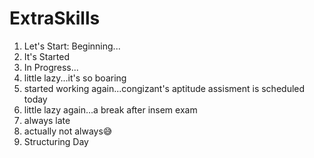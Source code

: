 # ExtraSkills
1. Let's Start: Beginning...
2. It's Started
3. In Progress...
4. little lazy...it's so boaring
5. started working again...congizant's aptitude assisment is scheduled today
6. little lazy again...a break after insem exam
7. always late
8. actually not always😅
9. Structuring Day
